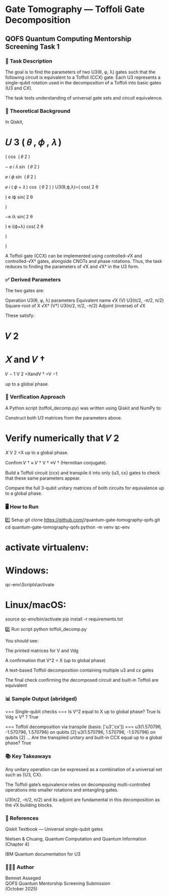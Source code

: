 # Gate Tomography — Toffoli Gate Decomposition

## QOFS Quantum Computing Mentorship Screening Task 1

### 📘 Task Description

The goal is to find the parameters of two U3(θ, φ, λ) gates such that the following circuit is equivalent to a Toffoli (CCX) gate.
Each U3 represents a single-qubit rotation used in the decomposition of a Toffoli into basic gates (U3 and CX).

The task tests understanding of universal gate sets and circuit equivalence.

### 🧮 Theoretical Background

In Qiskit,

𝑈
3
(
𝜃
,
𝜙
,
𝜆
)
=
(
cos
⁡
(
𝜃
2
)
	
−
𝑒
𝑖
𝜆
sin
⁡
(
𝜃
2
)


𝑒
𝑖
𝜙
sin
⁡
(
𝜃
2
)
	
𝑒
𝑖
(
𝜙
+
𝜆
)
cos
⁡
(
𝜃
2
)
)
U3(θ,ϕ,λ)=(
cos(
2
θ
	​

)
e
iϕ
sin(
2
θ
	​

)
	​

−e
iλ
sin(
2
θ
	​

)
e
i(ϕ+λ)
cos(
2
θ
	​

)
	​

)

A Toffoli gate (CCX) can be implemented using controlled-√X and controlled-√X† gates, alongside CNOTs and phase rotations.
Thus, the task reduces to finding the parameters of √X and √X† in the U3 form.

### ✅ Derived Parameters

The two gates are:

Operation	U3(θ, φ, λ) parameters	Equivalent name
√X (V)	U3(π/2, -π/2, π/2)	Square-root of X
√X† (V†)	U3(π/2, π/2, -π/2)	Adjoint (inverse) of √X

These satisfy:

𝑉
2
=
𝑋
and
𝑉
†
=
𝑉
−
1
V
2
=XandV
†
=V
−1

up to a global phase.

### 🧠 Verification Approach

A Python script (toffoli_decomp.py) was written using Qiskit and NumPy to:

Construct both U3 matrices from the parameters above.

Verify numerically that 
𝑉
2
=
𝑋
V
2
=X up to a global phase.

Confirm 
𝑉
†
≈
𝑉
†
V
†
≈V
†
 (Hermitian conjugate).

Build a Toffoli circuit (ccx) and transpile it into only {u3, cx} gates to check that these same parameters appear.

Compare the full 3-qubit unitary matrices of both circuits for equivalence up to a global phase.

### 🖥️ How to Run
1️⃣ Setup
git clone https://github.com/<Bemnet57>/quantum-gate-tomography-qofs.git
cd quantum-gate-tomography-qofs
python -m venv qc-env
# activate virtualenv:
# Windows:
qc-env\Scripts\activate
# Linux/macOS:
source qc-env/bin/activate
pip install -r requirements.txt

2️⃣ Run script
python toffoli_decomp.py


You should see:

The printed matrices for V and Vdg

A confirmation that V^2 = X (up to global phase)

A text-based Toffoli decomposition containing multiple u3 and cx gates

The final check confirming the decomposed circuit and built-in Toffoli are equivalent

### 📊 Sample Output (abridged)
=== Single-qubit checks ===
Is V^2 equal to X up to global phase? True
Is Vdg ≈ V† ? True

=== Toffoli decomposition via transpile (basis: ['u3','cx']) ===
u3(1.570796, -1.570796, 1.570796) on qubits [2]
u3(1.570796, 1.570796, -1.570796) on qubits [2]
...
Are the transpiled unitary and built-in CCX equal up to a global phase? True

### 📚 Key Takeaways

Any unitary operation can be expressed as a combination of a universal set such as {U3, CX}.

The Toffoli gate’s equivalence relies on decomposing multi-controlled operations into smaller rotations and entangling gates.

U3(π/2, -π/2, π/2) and its adjoint are fundamental in this decomposition as the √X building blocks.

### 🧾 References

Qiskit Textbook — Universal single-qubit gates

Nielsen & Chuang, Quantum Computation and Quantum Information (Chapter 4)

IBM Quantum documentation for U3

### 👨🏽‍💻 Author

Bemnet Asseged  
QOFS Quantum Mentorship Screening Submission  
(October 2025)